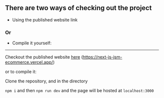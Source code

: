 ## There are two ways of checking out the project 
- Using the published website link
### Or 
- Compile it yourself:

----
Checkout the published website [here](next-js-jsm-ecommerce.vercel.app) (https://next-js-jsm-ecommerce.vercel.app/)

or to compile it: 

Clone the repository, and in the directory 


```npm i``` and then ```npm run dev``` and the page will be hosted at ``localhost:3000``

